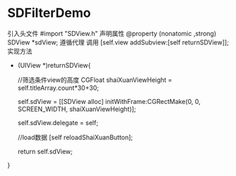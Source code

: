 # SDFilterDemo
引入头文件 #import "SDView.h"
声明属性 @property (nonatomic ,strong)  SDView *sdView;
遵循代理 <SDViewDelegate>
调用 [self.view addSubview:[self returnSDView]];
实现方法
- (UIView *)returnSDView{
    
    //筛选条件view的高度
    CGFloat shaiXuanViewHeight = self.titleArray.count*30+30;
    
    self.sdView = [[SDView alloc] initWithFrame:CGRectMake(0, 0, SCREEN_WIDTH, shaiXuanViewHeight)];
    
    self.sdView.delegate = self;
    
    //load数据
    [self reloadShaiXuanButton];
    
    return self.sdView;
    
}

   
